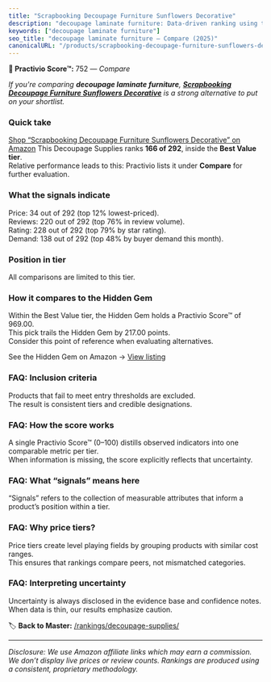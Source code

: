 ```yaml
---
title: "Scrapbooking Decoupage Furniture Sunflowers Decorative"
description: "decoupage laminate furniture: Data-driven ranking using the Practivio Score™. Positioned by quality, value, demand, findability, momentum."
keywords: ["decoupage laminate furniture"]
seo_title: "decoupage laminate furniture — Compare (2025)"
canonicalURL: "/products/scrapbooking-decoupage-furniture-sunflowers-decorative-B0DDK8VM35/"
---
```


**🛒 Practivio Score™:** 752 — _Compare_


*If you're comparing **decoupage laminate furniture**, **[Scrapbooking Decoupage Furniture Sunflowers Decorative](https://www.amazon.com/dp/B0DDK8VM35?tag=practivio-20)** is a strong alternative to put on your shortlist.*
### Quick take
[Shop “Scrapbooking Decoupage Furniture Sunflowers Decorative” on Amazon](https://www.amazon.com/dp/B0DDK8VM35?tag=practivio-20)
This Decoupage Supplies ranks **166 of 292**, inside the **Best Value tier**.  
Relative performance leads to this: Practivio lists it under **Compare** for further evaluation.

### What the signals indicate
Price: 34 out of 292 (top 12% lowest-priced).  
Reviews: 220 out of 292 (top 76% in review volume).  
Rating: 228 out of 292 (top 79% by star rating).  
Demand: 138 out of 292 (top 48% by buyer demand this month).

### Position in tier
All comparisons are limited to this tier.

### How it compares to the Hidden Gem
Within the Best Value tier, the Hidden Gem holds a Practivio Score™ of 969.00.  
This pick trails the Hidden Gem by 217.00 points.  
Consider this point of reference when evaluating alternatives.  

See the Hidden Gem on Amazon → [View listing](https://www.amazon.com/dp/B001IKES5O?tag=practivio-20)

### FAQ: Inclusion criteria
Products that fail to meet entry thresholds are excluded.  
The result is consistent tiers and credible designations.

### FAQ: How the score works
A single Practivio Score™ (0–100) distills observed indicators into one comparable metric per tier.  
When information is missing, the score explicitly reflects that uncertainty.

### FAQ: What “signals” means here
“Signals” refers to the collection of measurable attributes that inform a product’s position within a tier.

### FAQ: Why price tiers?
Price tiers create level playing fields by grouping products with similar cost ranges.  
This ensures that rankings compare peers, not mismatched categories.

### FAQ: Interpreting uncertainty
Uncertainty is always disclosed in the evidence base and confidence notes.  
When data is thin, our results emphasize caution.

<!-- Missing template for Compare/CompareWithinPriceClass -->


🏷️ **Back to Master:** [/rankings/decoupage-supplies/](/rankings/decoupage-supplies/)

---
_Disclosure: We use Amazon affiliate links which may earn a commission. We don’t display live prices or review counts. Rankings are produced using a consistent, proprietary methodology._
